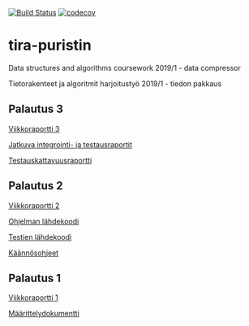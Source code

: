 [![Build Status](https://travis-ci.org/alafuzof/tira-puristin.svg?branch=master)](https://travis-ci.org/alafuzof/tira-puristin)
[![codecov](https://codecov.io/gh/alafuzof/tira-puristin/branch/master/graph/badge.svg)](https://codecov.io/gh/alafuzof/tira-puristin)

# tira-puristin

Data structures and algorithms coursework 2019/1 - data compressor

Tietorakenteet ja algoritmit harjoitustyö 2019/1 - tiedon pakkaus

## Palautus 3

[Viikkoraportti 3](https://github.com/alafuzof/tira-puristin/blob/master/doc/viikkoraportti_2.md)

[Jatkuva integrointi- ja testausraportit](https://travis-ci.org/alafuzof/tira-puristin)

[Testauskattavuusraportti](https://codecov.io/gh/alafuzof/tira-puristin)

## Palautus 2

[Viikkoraportti 2](https://github.com/alafuzof/tira-puristin/blob/master/doc/viikkoraportti_2.md)

[Ohjelman lähdekoodi](https://github.com/alafuzof/tira-puristin/tree/master/src)

[Testien lähdekoodi](https://github.com/alafuzof/tira-puristin/tree/master/test)

[Käännösohjeet](https://github.com/alafuzof/tira-puristin/tree/master/build)

## Palautus 1

[Viikkoraportti 1](https://github.com/alafuzof/tira-puristin/blob/master/doc/viikkoraportti_1.md)

[Määrittelydokumentti](https://github.com/alafuzof/tira-puristin/blob/master/doc/maarittely.md)
